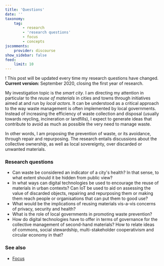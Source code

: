 ```yaml
---
title: 'Questions'
date: ''
taxonomy:
    tag:
        - research
        - 'research questions'
        - focus
        - concepts
jscomments:
    provider: discourse
show_sidebar: false
feed:
    limit: 10
---
```


! This post will be updated every time my research questions have changed. **Current version:** September 2020, closing the first year of research.

My investigation topic is the *smart city*. I am directing my attention in particular to the *reuse of materials* in cities and towns through initiatives aimed at and run by *local actors*. It can be understood as a critical approach to the way waste management is often implemented by local governments. Instead of increasing the efficiency of waste collection and disposal (usually towards reycling, incineration or landfills), I expect to generate ideas that contribute to avoid as much as possible the very need to manage waste.

In other words, I am proposing the prevention of waste, or its avoidance, through repair and repurposing. The research entails discussions about the collective ownership, as well as local sovereignty, over discarded or unwanted materials.

### Research questions

- Can waste be considered an indicator of a city's health? In that sense, to what extent should it be hidden from public view?
- In what ways can digital technologies be used to encourage the reuse of materials in urban contexts? Can IoT be used to aid on assessing the value of discarded objects, repairing and repurposing them or making them reach people or organisations that can put them to good use?
- What would be the implications of reusing materials vis-a-vis concerns of privacy, security and health?
- What is the role of local governments in promoting waste prevention?
- How do digital technologies have to offer in terms of governance for the collective management of second-hand materials? How to relate ideas of commons, social stewardship, multi-stakeholder cooperativism and circular economy in that?


### See also

- [Focus](../focus)
